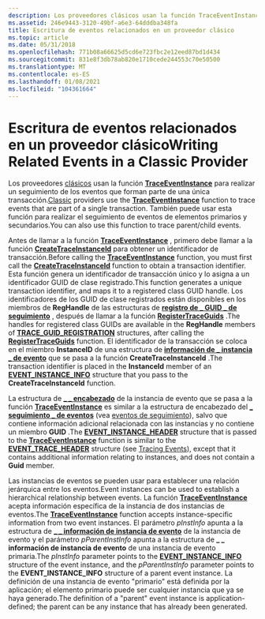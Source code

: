 ```yaml
---
description: Los proveedores clásicos usan la función TraceEventInstance para realizar un seguimiento de los eventos que forman parte de una única transacción. También puede usar esta función para realizar el seguimiento de eventos de elementos primarios y secundarios.
ms.assetid: 246e9443-3120-49bf-a6e3-64dddba348fa
title: Escritura de eventos relacionados en un proveedor clásico
ms.topic: article
ms.date: 05/31/2018
ms.openlocfilehash: 771b08a66625d5cd6e723fbc2e12eed87bd1d434
ms.sourcegitcommit: 831e8f3db78ab820e1710cede244553c70e50500
ms.translationtype: MT
ms.contentlocale: es-ES
ms.lasthandoff: 01/08/2021
ms.locfileid: "104361664"
---
```

# <a name="writing-related-events-in-a-classic-provider"></a><span data-ttu-id="f8c81-104">Escritura de eventos relacionados en un proveedor clásico</span><span class="sxs-lookup"><span data-stu-id="f8c81-104">Writing Related Events in a Classic Provider</span></span>

<span data-ttu-id="f8c81-105">Los proveedores [clásicos](about-event-tracing.md) usan la función [**TraceEventInstance**](/windows/win32/api/evntrace/nf-evntrace-traceeventinstance) para realizar un seguimiento de los eventos que forman parte de una única transacción.</span><span class="sxs-lookup"><span data-stu-id="f8c81-105">[Classic](about-event-tracing.md) providers use the [**TraceEventInstance**](/windows/win32/api/evntrace/nf-evntrace-traceeventinstance) function to trace events that are part of a single transaction.</span></span> <span data-ttu-id="f8c81-106">También puede usar esta función para realizar el seguimiento de eventos de elementos primarios y secundarios.</span><span class="sxs-lookup"><span data-stu-id="f8c81-106">You can also use this function to trace parent/child events.</span></span>

<span data-ttu-id="f8c81-107">Antes de llamar a la función [**TraceEventInstance**](/windows/win32/api/evntrace/nf-evntrace-traceeventinstance) , primero debe llamar a la función [**CreateTraceInstanceId**](/windows/win32/api/evntrace/nf-evntrace-createtraceinstanceid) para obtener un identificador de transacción.</span><span class="sxs-lookup"><span data-stu-id="f8c81-107">Before calling the [**TraceEventInstance**](/windows/win32/api/evntrace/nf-evntrace-traceeventinstance) function, you must first call the [**CreateTraceInstanceId**](/windows/win32/api/evntrace/nf-evntrace-createtraceinstanceid) function to obtain a transaction identifier.</span></span> <span data-ttu-id="f8c81-108">Esta función genera un identificador de transacción único y lo asigna a un identificador GUID de clase registrado.</span><span class="sxs-lookup"><span data-stu-id="f8c81-108">This function generates a unique transaction identifier, and maps it to a registered class GUID handle.</span></span> <span data-ttu-id="f8c81-109">Los identificadores de los GUID de clase registrados están disponibles en los miembros de **RegHandle** de las estructuras de [**registro de \_ GUID \_ de seguimiento**](/windows/win32/api/evntrace/ns-evntrace-trace_guid_registration) , después de llamar a la función [**RegisterTraceGuids**](/windows/win32/api/evntrace/nf-evntrace-registertraceguidsa) .</span><span class="sxs-lookup"><span data-stu-id="f8c81-109">The handles for registered class GUIDs are available in the **RegHandle** members of [**TRACE\_GUID\_REGISTRATION**](/windows/win32/api/evntrace/ns-evntrace-trace_guid_registration) structures, after calling the [**RegisterTraceGuids**](/windows/win32/api/evntrace/nf-evntrace-registertraceguidsa) function.</span></span> <span data-ttu-id="f8c81-110">El identificador de la transacción se coloca en el miembro **InstanceID** de una estructura de [**información de \_ instancia \_ de evento**](/windows/win32/api/evntrace/ns-evntrace-event_instance_info) que se pasa a la función **CreateTraceInstanceId** .</span><span class="sxs-lookup"><span data-stu-id="f8c81-110">The transaction identifier is placed in the **InstanceId** member of an [**EVENT\_INSTANCE\_INFO**](/windows/win32/api/evntrace/ns-evntrace-event_instance_info) structure that you pass to the **CreateTraceInstanceId** function.</span></span>

<span data-ttu-id="f8c81-111">La estructura de [**\_ \_ encabezado**](/windows/win32/api/evntrace/ns-evntrace-event_instance_header) de la instancia de evento que se pasa a la función [**TraceEventInstance**](/windows/win32/api/evntrace/nf-evntrace-traceeventinstance) es similar a la estructura de encabezado del [**\_ seguimiento \_ de eventos**](/windows/win32/api/evntrace/ns-evntrace-event_trace_header) (vea [eventos de seguimiento](tracing-events.md)), salvo que contiene información adicional relacionada con las instancias y no contiene un miembro **GUID** .</span><span class="sxs-lookup"><span data-stu-id="f8c81-111">The [**EVENT\_INSTANCE\_HEADER**](/windows/win32/api/evntrace/ns-evntrace-event_instance_header) structure that is passed to the [**TraceEventInstance**](/windows/win32/api/evntrace/nf-evntrace-traceeventinstance) function is similar to the [**EVENT\_TRACE\_HEADER**](/windows/win32/api/evntrace/ns-evntrace-event_trace_header) structure (see [Tracing Events](tracing-events.md)), except that it contains additional information relating to instances, and does not contain a **Guid** member.</span></span>

<span data-ttu-id="f8c81-112">Las instancias de eventos se pueden usar para establecer una relación jerárquica entre los eventos.</span><span class="sxs-lookup"><span data-stu-id="f8c81-112">Event instances can be used to establish a hierarchical relationship between events.</span></span> <span data-ttu-id="f8c81-113">La función [**TraceEventInstance**](/windows/win32/api/evntrace/nf-evntrace-traceeventinstance) acepta información específica de la instancia de dos instancias de eventos.</span><span class="sxs-lookup"><span data-stu-id="f8c81-113">The [**TraceEventInstance**](/windows/win32/api/evntrace/nf-evntrace-traceeventinstance) function accepts instance-specific information from two event instances.</span></span> <span data-ttu-id="f8c81-114">El parámetro *pInstInfo* apunta a la estructura de [**\_ \_ información de instancia de evento**](/windows/win32/api/evntrace/ns-evntrace-event_instance_info) de la instancia de evento y el parámetro *pParentInstInfo* apunta a la estructura de **\_ \_ información de instancia de evento** de una instancia de evento primaria.</span><span class="sxs-lookup"><span data-stu-id="f8c81-114">The *pInstInfo* parameter points to the [**EVENT\_INSTANCE\_INFO**](/windows/win32/api/evntrace/ns-evntrace-event_instance_info) structure of the event instance, and the *pParentInstInfo* parameter points to the **EVENT\_INSTANCE\_INFO** structure of a parent event instance.</span></span> <span data-ttu-id="f8c81-115">La definición de una instancia de evento "primario" está definida por la aplicación; el elemento primario puede ser cualquier instancia que ya se haya generado.</span><span class="sxs-lookup"><span data-stu-id="f8c81-115">The definition of a "parent" event instance is application-defined; the parent can be any instance that has already been generated.</span></span>

 

 
